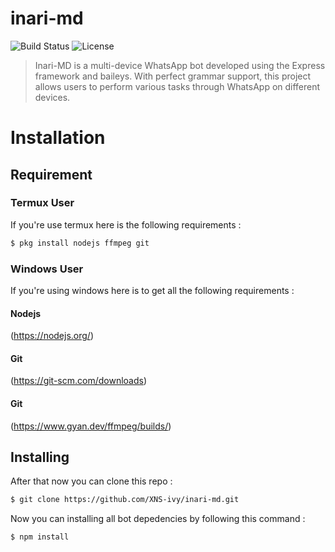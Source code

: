 # inari-md

![Build Status](https://img.shields.io/travis/username/inari-md.svg)
![License](https://img.shields.io/badge/license-MIT-blue.svg)

> Inari-MD is a multi-device WhatsApp bot developed using the Express framework and baileys. With perfect grammar support, this project allows users to perform various tasks through WhatsApp on different devices.

# Installation

## Requirement

### Termux User
If you're use termux here is the following requirements :
    
```bash
$ pkg install nodejs ffmpeg git
```
### Windows User
If you're using windows here is to get all the following requirements :

#### Nodejs
(https://nodejs.org/)

#### Git
(https://git-scm.com/downloads)

#### Git
(https://www.gyan.dev/ffmpeg/builds/)

## Installing
    
After that now you can clone this repo :

```bash
$ git clone https://github.com/XNS-ivy/inari-md.git
```
Now you can installing all bot depedencies by following this command :

```bash
$ npm install
```
